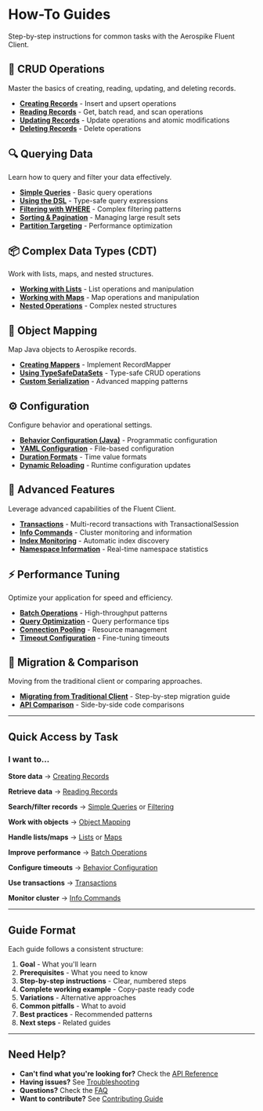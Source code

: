 # How-To Guides

Step-by-step instructions for common tasks with the Aerospike Fluent Client.

## 📝 CRUD Operations

Master the basics of creating, reading, updating, and deleting records.

- **[Creating Records](./crud/creating-records.md)** - Insert and upsert operations
- **[Reading Records](./crud/reading-records.md)** - Get, batch read, and scan operations
- **[Updating Records](./crud/updating-records.md)** - Update operations and atomic modifications
- **[Deleting Records](./crud/deleting-records.md)** - Delete operations

## 🔍 Querying Data

Learn how to query and filter your data effectively.

- **[Simple Queries](./querying/simple-queries.md)** - Basic query operations
- **[Using the DSL](./querying/using-dsl.md)** - Type-safe query expressions
- **[Filtering with WHERE](./querying/filtering.md)** - Complex filtering patterns
- **[Sorting & Pagination](./querying/sorting-pagination.md)** - Managing large result sets
- **[Partition Targeting](./querying/partition-targeting.md)** - Performance optimization

## 📦 Complex Data Types (CDT)

Work with lists, maps, and nested structures.

- **[Working with Lists](./cdt/lists.md)** - List operations and manipulation
- **[Working with Maps](./cdt/maps.md)** - Map operations and manipulation
- **[Nested Operations](./cdt/nested-operations.md)** - Complex nested structures

## 🎯 Object Mapping

Map Java objects to Aerospike records.

- **[Creating Mappers](./object-mapping/creating-mappers.md)** - Implement RecordMapper
- **[Using TypeSafeDataSets](./object-mapping/typesafe-datasets.md)** - Type-safe CRUD operations
- **[Custom Serialization](./object-mapping/custom-serialization.md)** - Advanced mapping patterns

## ⚙️ Configuration

Configure behavior and operational settings.

- **[Behavior Configuration (Java)](./configuration/behavior-java.md)** - Programmatic configuration
- **[YAML Configuration](./configuration/yaml-configuration.md)** - File-based configuration
- **[Duration Formats](./configuration/duration-formats.md)** - Time value formats
- **[Dynamic Reloading](./configuration/dynamic-reloading.md)** - Runtime configuration updates

## 🚀 Advanced Features

Leverage advanced capabilities of the Fluent Client.

- **[Transactions](./advanced/transactions.md)** - Multi-record transactions with TransactionalSession
- **[Info Commands](./advanced/info-commands.md)** - Cluster monitoring and information
- **[Index Monitoring](./advanced/index-monitoring.md)** - Automatic index discovery
- **[Namespace Information](./advanced/namespace-info.md)** - Real-time namespace statistics

## ⚡ Performance Tuning

Optimize your application for speed and efficiency.

- **[Batch Operations](./performance/batch-operations.md)** - High-throughput patterns
- **[Query Optimization](./performance/query-optimization.md)** - Query performance tips
- **[Connection Pooling](./performance/connection-pooling.md)** - Resource management
- **[Timeout Configuration](./performance/timeout-configuration.md)** - Fine-tuning timeouts

## 🔄 Migration & Comparison

Moving from the traditional client or comparing approaches.

- **[Migrating from Traditional Client](./migration/migrating-from-traditional.md)** - Step-by-step migration guide
- **[API Comparison](./migration/api-comparison.md)** - Side-by-side code comparisons

---

## Quick Access by Task

### I want to...

**Store data**
→ [Creating Records](./crud/creating-records.md)

**Retrieve data**
→ [Reading Records](./crud/reading-records.md)

**Search/filter records**
→ [Simple Queries](./querying/simple-queries.md) or [Filtering](./querying/filtering.md)

**Work with objects**
→ [Object Mapping](./object-mapping/creating-mappers.md)

**Handle lists/maps**
→ [Lists](./cdt/lists.md) or [Maps](./cdt/maps.md)

**Improve performance**
→ [Batch Operations](./performance/batch-operations.md)

**Configure timeouts**
→ [Behavior Configuration](./configuration/behavior-java.md)

**Use transactions**
→ [Transactions](./advanced/transactions.md)

**Monitor cluster**
→ [Info Commands](./advanced/info-commands.md)

---

## Guide Format

Each guide follows a consistent structure:

1. **Goal** - What you'll learn
2. **Prerequisites** - What you need to know
3. **Step-by-step instructions** - Clear, numbered steps
4. **Complete working example** - Copy-paste ready code
5. **Variations** - Alternative approaches
6. **Common pitfalls** - What to avoid
7. **Best practices** - Recommended patterns
8. **Next steps** - Related guides

---

## Need Help?

- **Can't find what you're looking for?** Check the [API Reference](../api/README.md)
- **Having issues?** See [Troubleshooting](../troubleshooting/README.md)
- **Questions?** Check the [FAQ](../troubleshooting/faq.md)
- **Want to contribute?** See [Contributing Guide](../resources/contributing.md)
